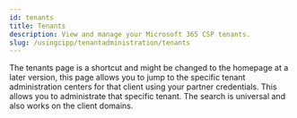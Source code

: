 ```yaml
---
id: tenants
title: Tenants
description: View and manage your Microsoft 365 CSP tenants.
slug: /usingcipp/tenantadministration/tenants
---
```


The tenants page is a shortcut and might be changed to the homepage at a later version, this page allows you to jump to the specific tenant administration centers for that client using your partner credentials. This allows you to administrate that specific tenant. The search is universal and also works on the client domains.
